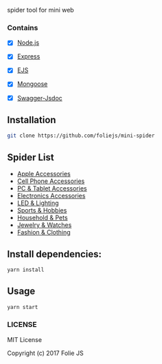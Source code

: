 spider tool for mini web

### Contains
- [x] [Node.js](https://github.com/nodejs/node)
- [x] [Express](https://github.com/expressjs/express)
- [x] [EJS](https://github.com/tj/ejs)
- [x] [Mongoose](https://github.com/Automattic/mongoose)
- [x] [Swagger-Jsdoc](https://github.com/Surnet/swagger-jsdoc)


## Installation
```bash
git clone https://github.com/foliejs/mini-spider
```
## Spider List
* [Apple Accessories](http://www.miniinthebox.com/apple-accessories_c4861?prm=2.2.51.0)
* [Cell Phone Accessories](http://www.miniinthebox.com/cell-phone-accessories_c3021?prm=2.2.51.0)
* [PC & Tablet Accessories](http://www.miniinthebox.com/computer-gadgets_c3017?prm=2.2.51.0)
* [Electronics Accessories](http://www.miniinthebox.com/electronics-gadgets_c2624?prm=2.2.51.0)
* [LED & Lighting](http://www.miniinthebox.com/led-lighting_c4685?prm=2.2.51.0)
* [Sports & Hobbies](http://www.miniinthebox.com/sports-lifestyle_c8017?prm=2.2.51.0)
* [Household & Pets](http://www.miniinthebox.com/household-pets_c3026?prm=2.2.51.0)
* [Jewelry & Watches](http://www.miniinthebox.com/jewelry-watches_c4676?prm=2.2.51.0)
* [Fashion & Clothing](http://www.lightinthebox.com/c/fashion_71?prm=2.2.51.0)

## Install dependencies:
```bash
yarn install
```

## Usage

```bash
yarn start
```

### LICENSE

MIT License

Copyright (c) 2017 Folie JS
